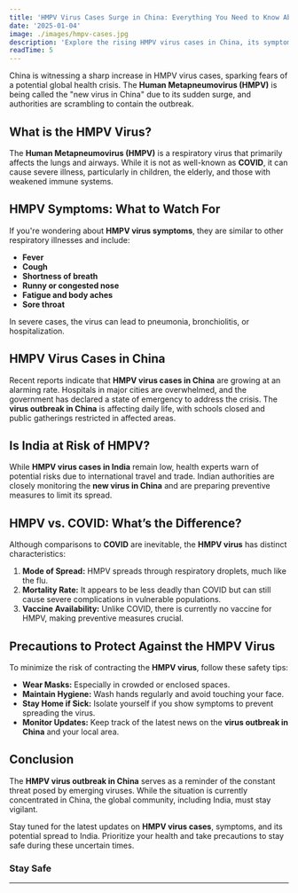 ```yaml
---
title: 'HMPV Virus Cases Surge in China: Everything You Need to Know About the New Outbreak'
date: '2025-01-04'
image: ./images/hmpv-cases.jpg
description: 'Explore the rising HMPV virus cases in China, its symptoms, spread, and potential impact in India. Stay updated on the virus outbreak news and how to stay safe.'
readTime: 5
---
```


China is witnessing a sharp increase in HMPV virus cases, sparking fears of a potential global health crisis. The **Human Metapneumovirus (HMPV)** is being called the "new virus in China" due to its sudden surge, and authorities are scrambling to contain the outbreak.

## **What is the HMPV Virus?**

The **Human Metapneumovirus (HMPV)** is a respiratory virus that primarily affects the lungs and airways. While it is not as well-known as **COVID**, it can cause severe illness, particularly in children, the elderly, and those with weakened immune systems.

## **HMPV Symptoms: What to Watch For**

If you're wondering about **HMPV virus symptoms**, they are similar to other respiratory illnesses and include:

- **Fever**
- **Cough**
- **Shortness of breath**
- **Runny or congested nose**
- **Fatigue and body aches**
- **Sore throat**

In severe cases, the virus can lead to pneumonia, bronchiolitis, or hospitalization.

## **HMPV Virus Cases in China**

Recent reports indicate that **HMPV virus cases in China** are growing at an alarming rate. Hospitals in major cities are overwhelmed, and the government has declared a state of emergency to address the crisis. The **virus outbreak in China** is affecting daily life, with schools closed and public gatherings restricted in affected areas.

## **Is India at Risk of HMPV?**

While **HMPV virus cases in India** remain low, health experts warn of potential risks due to international travel and trade. Indian authorities are closely monitoring the **new virus in China** and are preparing preventive measures to limit its spread.

## **HMPV vs. COVID: What’s the Difference?**

Although comparisons to **COVID** are inevitable, the **HMPV virus** has distinct characteristics:

1. **Mode of Spread:** HMPV spreads through respiratory droplets, much like the flu.
2. **Mortality Rate:** It appears to be less deadly than COVID but can still cause severe complications in vulnerable populations.
3. **Vaccine Availability:** Unlike COVID, there is currently no vaccine for HMPV, making preventive measures crucial.

## **Precautions to Protect Against the HMPV Virus**

To minimize the risk of contracting the **HMPV virus**, follow these safety tips:

- **Wear Masks:** Especially in crowded or enclosed spaces.
- **Maintain Hygiene:** Wash hands regularly and avoid touching your face.
- **Stay Home if Sick:** Isolate yourself if you show symptoms to prevent spreading the virus.
- **Monitor Updates:** Keep track of the latest news on the **virus outbreak in China** and your local area.

## **Conclusion**

The **HMPV virus outbreak in China** serves as a reminder of the constant threat posed by emerging viruses. While the situation is currently concentrated in China, the global community, including India, must stay vigilant.

Stay tuned for the latest updates on **HMPV virus cases**, symptoms, and its potential spread to India. Prioritize your health and take precautions to stay safe during these uncertain times.

### Stay Safe

---
